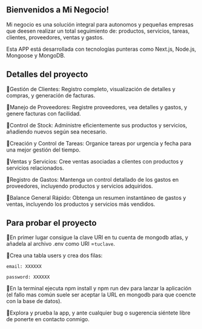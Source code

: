 ## Bienvenidos a Mi Negocio!

Mi negocio es una solución integral para autonomos y pequeñas empresas que deesen realizar un total seguimiento de: productos, servicios, tareas, clientes, proveedores, ventas y gastos.

Esta APP está desarrollada con tecnologías punteras como Next.js, Node.js, Mongoose y MongoDB.


## Detalles del proyecto

🔵Gestión de Clientes: Registro completo, visualización de detalles y compras, y generación de facturas.

🔵Manejo de Proveedores: Registre proveedores, vea detalles y gastos, y genere facturas con facilidad.

🔵Control de Stock: Administre eficientemente sus productos y servicios, añadiendo nuevos según sea necesario.

🔵Creación y Control de Tareas: Organice tareas por urgencia y fecha para una mejor gestión del tiempo.

🔵Ventas y Servicios: Cree ventas asociadas a clientes con productos y servicios relacionados.

🔵Registro de Gastos: Mantenga un control detallado de los gastos en proveedores, incluyendo productos y servicios adquiridos.

🔵Balance General Rápido: Obtenga un resumen instantáneo de gastos y ventas, incluyendo los productos y servicios más vendidos.



## Para probar el proyecto

🔵En primer lugar consigue la clave URI en tu cuenta de mongodb atlas, y añadela al archivo .env como URI =`tuclave`.

🔵Crea una tabla users y crea dos filas:

    email: XXXXXX
    
    password: XXXXXX
    
🔵En la terminal ejecuta npm install y npm run dev para lanzar la aplicación (el fallo mas común suele ser aceptar la URL en mongodb para que coencte con la base de datos).

🔵Explora y prueba la app, y ante cualquier bug o sugerencia siéntete libre de ponerte en contacto conmigo.

